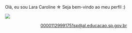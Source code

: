 Olá, eu sou Lara Caroline ☆
Seja bem-vindo ao meu perfil :)

![](https://images.app.goo.gl/WmbC7DameDzg7gFe7)

⠀⠀⠀⠀⠀⠀⠀⠀⠀⠀⠀
00001129991751sp@al.educacao.sp.gov.br
⠀⠀
<!---
LaraCaroline71/LaraCaroline71 is a ✨ special ✨ repository because its `README.md` (this file) appears on your GitHub profile.
You can click the Preview link to take a look at your changes.
--->
